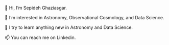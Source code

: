 
👋 Hi, I’m Sepideh Ghaziasgar.

👀 I’m interested in Astronomy, Observational Cosmology, and Data Science.

🌱 I try to learn anything new in Astronomy and Data Science.

📫 You can reach me on Linkedin.
